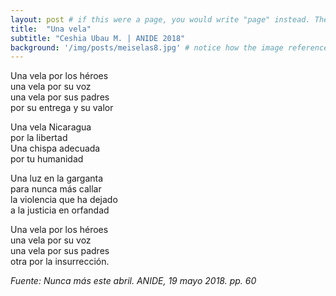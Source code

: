 ```yaml
---
layout: post # if this were a page, you would write "page" instead. They layouts are subtly different. Try it to see what happens.
title:  "Una vela"
subtitle: "Ceshia Ubau M. | ANIDE 2018"
background: '/img/posts/meiselas8.jpg' # notice how the image referenced is in your project's /img/posts/ folder.
---
```

Una vela por los héroes <br>
una vela por su voz <br>
una vela por sus padres <br>
por su entrega y su valor <br>

Una vela Nicaragua <br>
por la libertad <br>
Una chispa adecuada <br>
por tu humanidad <br>

Una luz en la garganta <br>
para nunca más callar <br>
la violencia que ha dejado <br>
a la justicia en orfandad <br>

Una vela por los héroes <br>
una vela por su voz <br>
una vela por sus padres <br>
otra por la insurrección. <br>


*Fuente: Nunca más este abril. ANIDE, 19 mayo 2018. pp. 60*
